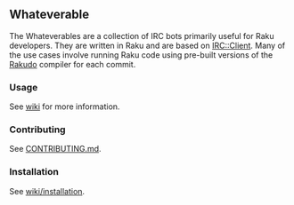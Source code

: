 ## Whateverable

The Whateverables are a collection of IRC bots primarily useful for
Raku developers. They are written in Raku and are based on
[IRC::Client](https://github.com/zoffixznet/perl6-IRC-Client). Many of
the use cases involve running Raku code using pre-built versions of
the [Rakudo](https://github.com/rakudo/rakudo) compiler for
each commit.


### Usage

See [wiki](https://github.com/perl6/whateverable/wiki) for more information.


### Contributing

See [CONTRIBUTING.md](CONTRIBUTING.md).


### Installation

See [wiki/installation](https://github.com/perl6/whateverable/wiki/Installation).
